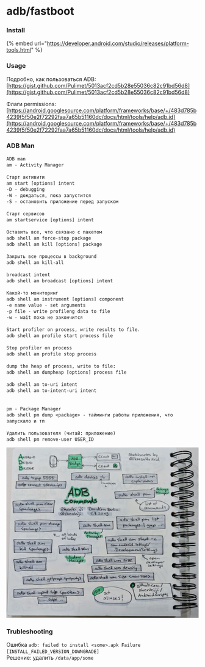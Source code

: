# adb/fastboot

### Install

{% embed url="https://developer.android.com/studio/releases/platform-tools.html" %}

### Usage

Подробно, как пользоваться ADB:  
[https://gist.github.com/Pulimet/5013acf2cd5b28e55036c82c91bd56d8](https://gist.github.com/Pulimet/5013acf2cd5b28e55036c82c91bd56d8)

Флаги permissions:  
[https://android.googlesource.com/platform/frameworks/base/+/483d785b4239f5f50e2f72292faa7a65b51160dc/docs/html/tools/help/adb.jd](https://android.googlesource.com/platform/frameworks/base/+/483d785b4239f5f50e2f72292faa7a65b51160dc/docs/html/tools/help/adb.jd)

### ADB Man

```text
ADB man
am - Activity Manager

Старт активити
am start [options] intent
-D - debugging
-W - дождаться, пока запустится
-S - остановить приложение перед запуском

Старт сервисов
am startservice [options] intent

Оставить все, что связано с пакетом
adb shell am force-stop package
adb shell am kill [options] package

Закрыть все процессы в background
adb shell am kill-all

broadcast intent
adb shell am broadcast [options] intent

Какой-то мониторинг
adb shell am instrument [options] component
-e name value - set arguments
-p file - write profileng data to file
-w - wait пока не закончится

Start profiler on process, write results to file.
adb shell am profile start process file

Stop profiler on process
adb shell am profile stop process

dump the heap of process, write to file:
adb shell am dumpheap [options] process file

adb shell am to-uri intent
adb shell am to-intent-uri intent


pm - Package Manager
adb shell pm dump <package> - тайминги работы приложения, что запускало и тп

Удалить пользователя (читай: приложение)
adb shell pm remove-user USER_ID
```

![](../../.gitbook/assets/izobrazhenie%20%2810%29.png)

### Trubleshooting

Ошибка `adb: failed to install <some>.apk Failure [INSTALL_FAILED_VERSION_DOWNGRADE]`   
Решение: удалить `/data/app/some`

